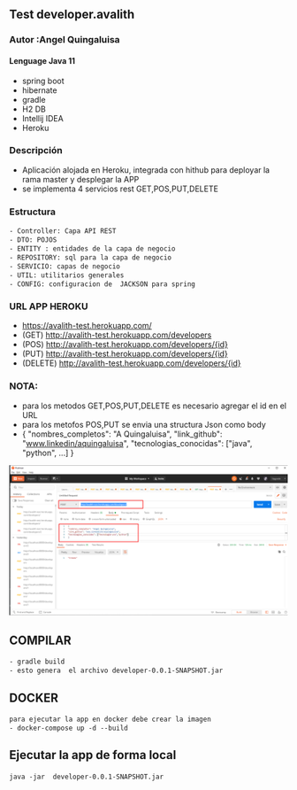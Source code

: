 ## Test developer.avalith
### Autor :Angel Quingaluisa

#### Lenguage Java 11
 - spring boot
 - hibernate
 - gradle
 - H2 DB
 - Intellij IDEA
 - Heroku

### Descripción 
   - Aplicación alojada en Heroku, integrada con hithub  para deployar la rama master y desplegar la APP
   - se implementa 4 servicios rest GET,POS,PUT,DELETE
### Estructura
    - Controller: Capa API REST
    - DTO: POJOS 
    - ENTITY : entidades de la capa de negocio
    - REPOSITORY: sql para la capa de negocio
    - SERVICIO: capas de negocio
    - UTIL: utilitarios generales
    - CONFIG: configuracion de  JACKSON para spring 
### URL APP HEROKU
   - https://avalith-test.herokuapp.com/
   - (GET) http://avalith-test.herokuapp.com/developers
   - (POS) http://avalith-test.herokuapp.com/developers/{id}
   - (PUT) http://avalith-test.herokuapp.com/developers/{id}
   - (DELETE) http://avalith-test.herokuapp.com/developers/{id}
### NOTA: 
   - para los metodos GET,POS,PUT,DELETE es necesario agregar el id en el URL
   - para los metofos POS,PUT se envia una structura Json como body
   - {
    "nombres_completos": "A Quingaluisa",
    "link_github": "www.linkedin/aquingaluisa",
    "tecnologias_conocidas": ["java", "python", ...]
    }
   
![alt text](https://raw.githubusercontent.com/angelquin1986/developer.avalith/master/assert/ejemplo1.png)      

## COMPILAR
    - gradle build
    - esto genera  el archivo developer-0.0.1-SNAPSHOT.jar   
## DOCKER
    para ejecutar la app en docker debe crear la imagen 
    - docker-compose up -d --build

## Ejecutar la app de forma local
    java -jar  developer-0.0.1-SNAPSHOT.jar
